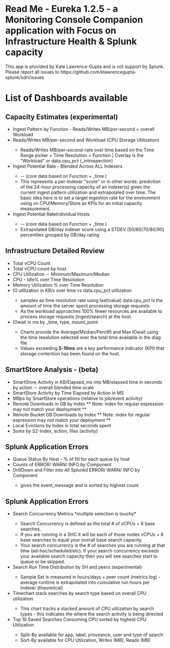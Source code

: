<html>
  <body>
    <h1>Read Me - Eureka 1.2.5 - a Monitoring Console Companion application with Focus on Infrastructure Health & Splunk capacity</h1>
    <p>This app is provided by Kate Lawrence-Gupta and is not support by Splunk.
      Please report all issues to https://github.com/klawrencegupta-splunk/sdrt/issues</p>
  <h1> List of Dashboards available</h1>
    <h2>Capacity Estimates (experimental)</h2>
    <ul>
      <li>Ingest Pattern by Function - Reads/Writes
        MB/per-second + overall Workload</li>
      <li>Reads/Writes MB/per-second and Workload (CPU Storage
          Utilization) </li>
      <ul>
        <li>Reads/Writes MB/per-second-rate over time based on the Time
          Range picker + Time Resolution + Function | Overlay is the "Workload"
          or data.cpu_pct (_introspection)</li>
      </ul>
      <li> Ingest Potential Rate - Blended  Across
          ALL Indexers </li>
      <ul>
        <li>-- (core data based on Function + _time )</li>
        <li>This represents a per-Indexer "score" or in other words:
          prediction of the 24-hour processing capacity of an indexer(s) given
          the current ingest pattern utilization and extrapolated over time. The
          basic idea here is to set a target ingestion rate for the environment
          using on CPU/Memory/Store as KPIs for an initial capacity measurement.</li>
      </ul>
      <li>Ingest Potential RateIndividual Hosts </li>
      <ul>
        <li>-- (core data based on Function + _time )</li>
        <li>Extrapolated GB/day indexer score using a STDEV (50/60/70/80/90)
          percentiles grouped by GB/day rating</li>
      </ul>
    </ul>
    <p> </p>
    <h2>Infrastructure Detailed Review</h2>
    <ul>
      <li>Total vCPU Count</li>
      <li>Total vCPU count by host</li>
      <li>CPU Utilization -- Minimum/Maximum/Median</li>
      <li>CPU - Idle% over Time Resolution</li>
      <li>Memory Utilization % over Time Resolution</li>
      <li>IO utilization in KB/s over time vs data.cpu_pct utilization </li>
      <ul>
        <li>samples as time resolution rate using last(value) data.cpu_pct is
          the amount of time the server spent processing storage requests: </li>
        <li>As the workload approaches 100% fewer resources are available to
          process storage requests (ingest/search) at the host.</li>
      </ul>
      <li>IOwait in ms by _time, type, mount_point</li>
      <ul>
        <li>Charts provide the Average/Median/Perc95 and Max IOwait using the
          time resolution selected over the total time available in the diag
          file. </li>
        <li>Values exceeding <b>5-10ms</b> are a key performance indicator
          (KPI) that storage contention has been found on the host.</li>
      </ul>
    </ul>
        <h2>SmartStore Analysis - (beta)</h2>
    <ul>
      <li>SmartStore Activity in KB/Elapsed_ms into MB/elapsed time in seconds by action -- overall blended time scale</li>
      <li>SmartStore Activity by Time Elapsed by Action in MS</li>
      <li>MBps by SmartStore operations (relative to job/event activity)</li>
      <li>Remote Downloads in GB by Index **  Note: index for regular expression may not match your deployment ** </li>
      <li>Remote Bucket GB Downloads by Index ** Note: index for regular expression may not match your deployment ** </li>
      <li>Local Evictions by Index in total seconds spent</li>
      <li>Sums by S2-Index, action, files (activity)
      </ul>
    <h2>Splunk Application Errors</h2>
    <ul>
      <li>Queue Status By Host - % of fill for each queue by host</li>
      <li>Counts of ERROR/ WARN/ INFO by Component</li>
      <li>DrillDown and Filter into All Splunkd ERROR/ WARN/ INFO by Component
      </li>
      <ul>
        <li>gives the event_message and is sorted by highest count</li>
      </ul>
    </ul>
    <h2> Splunk Application Errors</h2>
    <ul>
      <li> Search Concurrency Metrics *multiple selection is touchy*</li>
      <ul>
        <li>Search Concurrency is defined as the total # of vCPUs + 6 base
          searches. </li>
        <li>If you are running in a SHC it will be each of those nodes vCPUs + 6
          base searches to equal your overall base search capacity. </li>
        <li>Your search concurrency is the # of searches you are running at that
          time (ad-hoc/scheduled/etc). If your search concurrency exceeds your
          available search capacity then you will see searches start to queue
          or be skipped.</li>
      </ul>
      <li>Search Run Time Distribution by SH and peers (experimental)</li>
      <ul>
        <li>Sample Set is measured in hours/days + peer count (metrics.log) -
          average runtime is extrapolated into cumulative run hours per Indexer
          (theoretical)</li>
      </ul>
      <li>Timechart stack searches by search type based on overall CPU
        utilization</li>
      <ul>
        <li>This chart tracks a stacked amount of CPU utilization by search
          types - this indicates the where the search activity is being directed</li>
      </ul>
      <li>Top 10 Saved Searches Consuming CPU sorted by highest CPU Utilization</li>
      <ul>
        <li>Split-By available for app, label, proveance, user and type of
          search</li>
        <li>Sort-By available for CPU Utilization, Writes (MB), Reads (MB)</li>
      </ul>
    </ul>
  </body>
</html>
